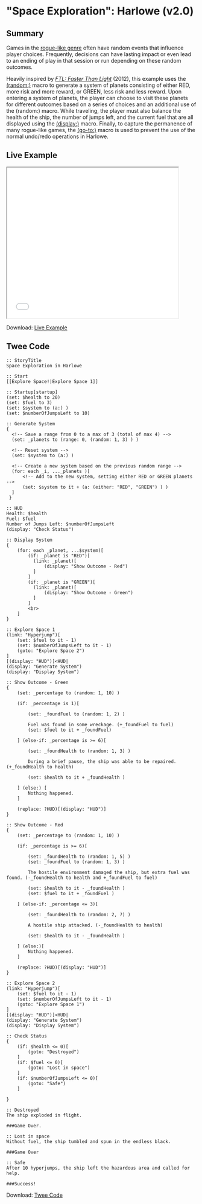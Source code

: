 # "Space Exploration": Harlowe (v2.0)

## Summary

Games in the [rogue-like genre](https://en.wikipedia.org/wiki/Roguelike) often have random events that influence player choices. Frequently, decisions can have lasting impact or even lead to an ending of play in that session or run depending on these random outcomes.

Heavily inspired by [*FTL: Faster Than Light*](https://en.wikipedia.org/wiki/FTL:_Faster_Than_Light) (2012), this example uses the [(random:)](https://twine2.neocities.org/#macro_random) macro to generate a system of planets consisting of either RED, more risk and more reward, or GREEN, less risk and less reward. Upon entering a system of planets, the player can choose to visit these planets for different outcomes based on a series of choices and an additional use of the (random:) macro. While traveling, the player must also balance the health of the ship, the number of jumps left, and the current fuel that are all displayed using the [(display:)](https://twine2.neocities.org/#macro_display) macro. Finally, to capture the permanence of many rogue-like games, the [(go-to:)](https://twine2.neocities.org/#macro_go-to) macro is used to prevent the use of the normal undo/redo operations in Harlowe.

## Live Example

<section>
<iframe src="harlowe_space_exploration_example.html" height=400 width=90%></iframe>


Download: <a href="harlowe_space_exploration_example.html" target="_blank">Live Example</a>
</section>

## Twee Code

```
:: StoryTitle
Space Exploration in Harlowe

:: Start
[[Explore Space!|Explore Space 1]]

:: Startup[startup]
(set: $health to 20)
(set: $fuel to 3)
(set: $system to (a:) )
(set: $numberOfJumpsLeft to 10)

:: Generate System
{
  <!-- Save a range from 0 to a max of 3 (total of max 4) -->
  (set: _planets to (range: 0, (random: 1, 3) ) )

  <!-- Reset system -->
  (set: $system to (a:) )

  <!-- Create a new system based on the previous random range -->
  (for: each _i, ..._planets )[
	  <!-- Add to the new system, setting either RED or GREEN planets -->
	  (set: $system to it + (a: (either: "RED", "GREEN") ) )
  ]
 }

:: HUD
Health: $health
Fuel: $fuel
Number of Jumps Left: $numberOfJumpsLeft
(display: "Check Status")

:: Display System
{
	(for: each _planet, ...$system)[
		(if: _planet is "RED")[
		  (link: _planet)[
			  (display: "Show Outcome - Red")
		  ]
		]
		(if: _planet is "GREEN")[
		  (link: _planet)[
			  (display: "Show Outcome - Green")
		  ]
		]
		<br>
	]
}

:: Explore Space 1
(link: "Hyperjump")[
	(set: $fuel to it - 1)
	(set: $numberOfJumpsLeft to it - 1)
	(goto: "Explore Space 2")
]
[(display: "HUD")]<HUD|
(display: "Generate System")
(display: "Display System")

:: Show Outcome - Green
{
	(set: _percentage to (random: 1, 10) )

	(if: _percentage is 1)[

		(set: _foundFuel to (random: 1, 2) )

		Fuel was found in some wreckage. (+_foundFuel to fuel)
		(set: $fuel to it + _foundFuel)

	] (else-if: _percentage is >= 6)[

		(set: _foundHealth to (random: 1, 3) )

		During a brief pause, the ship was able to be repaired. (+_foundHealth to health)

		(set: $health to it + _foundHealth )

	] (else:) [
		Nothing happened.
	]

	(replace: ?HUD)[(display: "HUD")]
}

:: Show Outcome - Red
{
	(set: _percentage to (random: 1, 10) )

	(if: _percentage is >= 6)[

		(set: _foundHealth to (random: 1, 5) )
		(set: _foundFuel to (random: 1, 3) )

		The hostile environment damaged the ship, but extra fuel was found. (-_foundHealth to health and +_foundFuel to fuel)

		(set: $health to it - _foundHealth )
		(set: $fuel to it + _foundFuel )

	] (else-if: _percentage <= 3)[

		(set: _foundHealth to (random: 2, 7) )

		A hostile ship attacked. (-_foundHealth to health)

		(set: $health to it - _foundHealth )

	] (else:)[
		Nothing happened.
	]

	(replace: ?HUD)[(display: "HUD")]
}

:: Explore Space 2
(link: "Hyperjump")[
	(set: $fuel to it - 1)
	(set: $numberOfJumpsLeft to it - 1)
	(goto: "Explore Space 1")
]
[(display: "HUD")]<HUD|
(display: "Generate System")
(display: "Display System")

:: Check Status
{
	(if: $health <= 0)[
		(goto: "Destroyed")
	]
	(if: $fuel <= 0)[
		(goto: "Lost in space")
	]
	(if: $numberOfJumpsLeft <= 0)[
		(goto: "Safe")
	]

}

:: Destroyed
The ship exploded in flight.

###Game Over.

:: Lost in space
Without fuel, the ship tumbled and spun in the endless black.

###Game Over

:: Safe
After 10 hyperjumps, the ship left the hazardous area and called for help.

###Success!

```

Download: <a href="harlowe_space_exploration_twee.txt" target="_blank">Twee Code</a>
